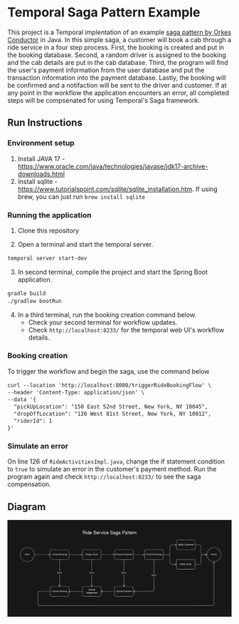 # Temporal Saga Pattern Example
This project is a Temporal implentation of an example [saga pattern by Orkes Conductor](https://github.com/conductor-sdk/conductor-examples-saga-pattern) in Java. In this simple saga, a customer will book a cab through a ride service in a four step process. First, the booking is created and put in the booking database. Second, a random driver is assigned to the booking and the cab details are put in the cab database. Third, the program will find the user's payment information from the user database and put the transaction information into the payment database. Lastly, the booking will be confirmed and a notifaction will be sent to the driver and customer. If at any point in the workflow the application encounters an error, all completed steps will be compsenated for using Temporal's Saga framework.

## Run Instructions

### Environment setup
1. Install JAVA 17 - https://www.oracle.com/java/technologies/javase/jdk17-archive-downloads.html
2. Install sqlite - https://www.tutorialspoint.com/sqlite/sqlite_installation.htm.
   If using brew, you can just run ```brew install sqlite```

### Running the application

1. Clone this repository

2. Open a terminal and start the temporal server.
```bash
temporal server start-dev
```

3. In second terminal, compile the project and start the Spring Boot application.
```bash
gradle build
./gradlew bootRun
```

4. In a third terminal, run the booking creation command below.
    -  Check your second terminal for workflow updates.
    -  Check `http://localhost:8233/` for the temporal web UI's workflow details.

### Booking creation

To trigger the workflow and begin the saga, use the command below
```
curl --location 'http://localhost:8080/triggerRideBookingFlow' \
--header 'Content-Type: application/json' \
--data '{
  "pickUpLocation": "150 East 52nd Street, New York, NY 10045",
  "dropOffLocation": "120 West 81st Street, New York, NY 10012",
  "riderId": 1
}'
```

### Simulate an error

On line 126 of `RideActivitiesImpl.java`, change the if statement condition to `true` to simulate an error in the customer's payment method. Run the program again and check `http://localhost:8233/` to see the saga compensation.

## Diagram

![Flow Chart](SagaFlowChart.png)
